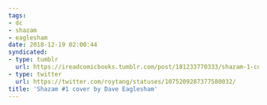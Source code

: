 ```yaml
---
tags:
- dc
- shazam
- eaglesham
date: 2018-12-19 02:00:44
syndicated:
- type: tumblr
  url: https://ireadcomicbooks.tumblr.com/post/181233770333/shazam-1-cover-by-dave-eaglesham
- type: twitter
  url: https://twitter.com/roytang/statuses/1075209287377580032/
title: 'Shazam #1 cover by Dave Eaglesham'
---
```


